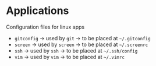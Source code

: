 # Applications
Configuration files for linux apps

 - `gitconfig` -> used by `git` -> to be placed at `~/.gitconfig`
 - `screen` -> used by `screen` -> to be placed at `~/.screenrc`
 - `ssh` -> used by `ssh` -> to be placed at `~/.ssh/config`
 - `vim` -> used by `vim` -> to be placed at `~/.vimrc`